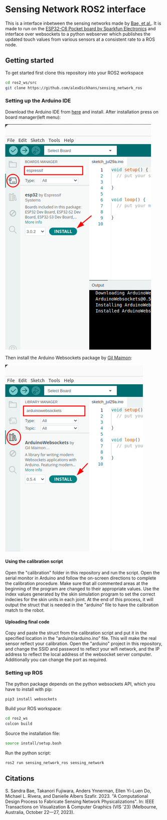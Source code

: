 # Sensing Network ROS2 interface

This is a interface inbetween the sensing networks made by [Bae, et al.](https://sandrabae.github.io/sensing-network/index.html).
It is made to run on the [ESP32-C6 Pocket board by Sparkfun Electronics](https://www.sparkfun.com/products/22925)
and interface over websockets to a python webserver which publishes the updated touch values from various sensors at a consistent rate to a ROS node.

## Getting started

To get started first clone this repository into your ROS2 workspace

```bash
cd ros2_ws/src
git clone https://github.com/alexDickhans/sensing_network_ros
```

### Setting up the Arduino IDE

Download the Arduino IDE from [here](https://www.arduino.cc/en/software) and install. After installation press on board manager(left menu):

![Picture of board manager](images/board-manager.png)

Then install the Arduino Websockets package by [Gil Maimon](https://github.com/gilmaimon):

![Picture of library manager](images/library-manager.png)

#### Using the calibration script

Open the "calibration" folder in this repository and run the script. Open the serial monitor in Arduino and follow the on-screen directions to complete the calibration procedure.
Make sure that all commented areas at the beginning of the program are changed to their appropriate values.
Use the index values generated by the skin simulation program to set the correct indecies for the skin units in each joint.
At the end of this process, it will output the struct that is needed in the "arduino" file to have the calibration match to the robot.

#### Uploading final code

Copy and paste the struct from the calibration script and put it in the specified location in the "arduino/arduino.ino" file. This will make the real sensor reflect your calibration.
Open the "arduino" project in this repository, and change the SSID and password to reflect your wifi network,
and the IP address to reflect the local address of the websocket server computer. Additionally you can change the port as required.

### Setting up ROS

The python package depends on the python websockets API, which you have to install with pip:

```bash
pip3 install websockets
```

Build your ROS workspace:

```bash
cd ros2_ws
colcon build
```

Source the installation file:

```bash
source install/setup.bash
```

Run the python script:

```bash
ros2 run sensing_network_ros sensing_network
```

## Citations

S. Sandra Bae, Takanori Fujiwara, Anders Ynnerman, Ellen Yi-Luen Do, Michael L. Rivera, and Danielle Albers Szafir. 2023. "A Computational Design Process to Fabricate Sensing Network Physicalizations". In: IEEE Transactions on Visualization & Computer Graphics (VIS '23) (Melbourne, Australia, October 22—27, 2023).
